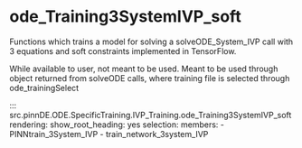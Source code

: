 # ode_Training3SystemIVP_soft

Functions which trains a model for solving a solveODE_System_IVP call with 3 equations and soft constraints implemented in TensorFlow.

While available to user, not meant to be used. Meant to be used through
object returned from solveODE calls, where training file is selected through ode_trainingSelect

::: src.pinnDE.ODE.SpecificTraining.IVP_Training.ode_Training3SystemIVP_soft
    rendering:
      show_root_heading: yes
    selection:
      members:
        - PINNtrain_3System_IVP
        - train_network_3system_IVP